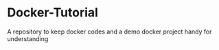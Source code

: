 # Docker-Tutorial
A repository to keep docker codes and a demo docker project handy for understanding

